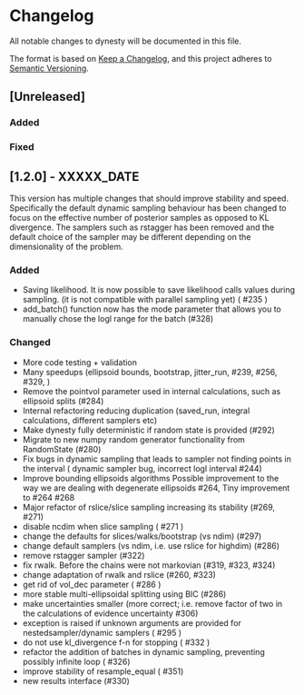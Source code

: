 # Changelog

All notable changes to dynesty will be documented in this file.

The format is based on [Keep a Changelog](https://keepachangelog.com/en/1.0.0/), and this project adheres to [Semantic Versioning](https://semver.org/spec/v2.0.0.html).

## [Unreleased]

### Added

### Fixed

## [1.2.0] - XXXXX_DATE

This version has multiple changes that should improve stability and speed.
Specifically the default dynamic sampling behaviour has been changed to
focus on the effective number of posterior samples as opposed to KL divergence.
The samplers such as rstagger has been removed and the default choice of the sampler may be different depending on the dimensionality of the problem.


### Added
- Saving likelihood. It is now possible to save likelihood calls values during sampling. (it is not compatible with parallel sampling yet) ( #235 )
- add_batch() function now has the mode parameter that allows you to manually chose the logl range for the batch (#328)

### Changed

- More code testing + validation
- Many speedups (ellipsoid bounds, bootstrap, jitter_run, #239, #256, #329, )
- Remove the pointvol parameter used in internal calculations, such as ellipsoid splits (#284)
- Internal refactoring reducing duplication (saved_run, integral calculations, different samplers etc)
- Make dynesty fully deterministic if random state is provided (#292)
- Migrate to new numpy random generator functionality from RandomState (#280)
- Fix bugs in dynamic sampling that leads to sampler not finding points in the interval ( dynamic sampler bug, incorrect logl interval #244)
- Improve bounding ellipsoids algorithms Possible improvement to the way we are dealing with degenerate ellipsoids #264, Tiny improvement to #264 #268
- Major refactor of rslice/slice sampling increasing its stability (#269, #271)
- disable ncdim when slice sampling ( #271 )
- change the defaults for slices/walks/bootstrap (vs ndim) (#297)
- change default samplers (vs ndim, i.e. use rslice for highdim) (#286)
- remove rstagger sampler (#322)
- fix rwalk. Before the chains were not markovian (#319, #323, #324)
- change adaptation of rwalk and rslice (#260, #323)
- get rid of vol_dec parameter ( #286 )
- more stable multi-ellipsoidal splitting using BIC (#286)
- make uncertainties smaller (more correct; i.e. remove factor of two in the calculations of evidence uncertainty #306)
- exception is raised if unknown arguments are provided for nestedsampler/dynamic samplers ( #295 )
- do not use  kl_divergence f-n for stopping ( #332 )
- refactor the addition of batches in dynamic sampling, preventing possibly infinite loop ( #326)
- improve stability of resample_equal ( #351)
- new results interface (#330)
